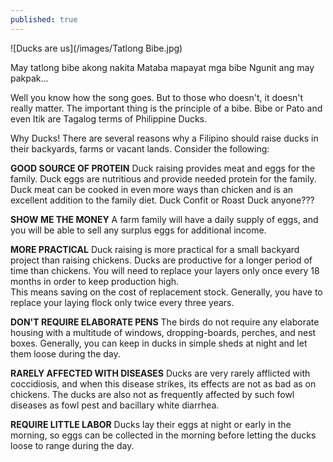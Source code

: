 ```yaml
---
published: true
---
```

![Ducks are us](/images/Tatlong Bibe.jpg)

May tatlong bibe akong nakita
Mataba mapayat mga bibe
Ngunit ang may pakpak...

Well you know how the song goes. But to those who doesn't, it doesn't really matter. The important thing is the principle of a bibe. Bibe or Pato and even Itik are Tagalog terms of Philippine Ducks.  

Why Ducks! There are several reasons why a Filipino should raise ducks in their backyards, farms or vacant lands. Consider the following:

**GOOD SOURCE OF PROTEIN**
Duck raising provides meat and eggs for the family. Duck eggs are nutritious and provide needed protein for the family. Duck meat can be cooked in even more ways than chicken and is an excellent 
addition to the family diet. Duck Confit or Roast Duck anyone???

**SHOW ME THE MONEY**
A farm family will have a daily supply of eggs, and you will be able to sell any surplus eggs for additional income.

**MORE PRACTICAL**
Duck raising is more practical for a small backyard project than raising chickens. Ducks are productive for a longer period of time than chickens. You will need to replace your layers only once every 18 months in order to keep production high.   
This means saving on the cost of replacement stock. Generally, you have to replace your laying flock only twice every three years.

**DON'T REQUIRE ELABORATE PENS**
The birds do not require any elaborate housing with a multitude of windows, dropping-boards, perches,  and nest boxes. Generally, you can keep in ducks in simple sheds at night and let them loose during the day.

**RARELY AFFECTED WITH DISEASES**
Ducks are very rarely afflicted with coccidiosis, and when this disease strikes, its effects are not  as bad as on chickens.  The ducks are also not as frequently affected by such fowl diseases as fowl pest and bacillary white diarrhea. 

**REQUIRE LITTLE LABOR**
Ducks lay their eggs at night or early in the morning, so eggs can be collected in the morning before letting the ducks loose to range during the day.



